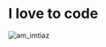 <h1>I love to code</h1>

![am_imtiaz](https://github.com/amimtiaz/java-problem-solving-file/assets/134070730/cae647af-9944-4e81-9446-a1b53a395a4b)
